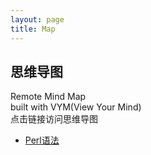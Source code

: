 ```yaml
---
layout: page
title: Map
---
```

<h2>思维导图</h2>
Remote Mind Map<br>
built with VYM(View Your Mind)<br>
点击链接访问思维导图<br>
<ul>
<li class="map"><a href="https://sn0wp3ak.github.io/Mind-Map/Perl_Syntax_Export/Perl_Syntax.html">Perl语法</a></li>
</ul>





